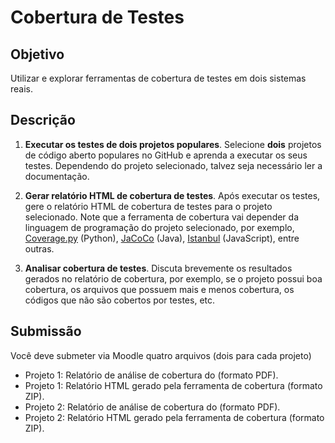 # Cobertura de Testes

## Objetivo
Utilizar e explorar ferramentas de cobertura de testes em dois sistemas reais.

## Descrição

1. **Executar os testes de dois projetos populares**. Selecione **dois** projetos de código aberto populares no GitHub e aprenda a executar os seus testes. Dependendo do projeto selecionado, talvez seja necessário ler a documentação.
   
2. **Gerar relatório HTML de cobertura de testes**. Após executar os testes, gere o relatório HTML de cobertura de testes para o projeto selecionado. Note que a ferramenta de cobertura vai depender da linguagem de programação do projeto selecionado, por exemplo, [Coverage.py](https://coverage.readthedocs.io/) (Python), [JaCoCo](https://www.eclemma.org/jacoco) (Java), [Istanbul](https://istanbul.js.org/) (JavaScript), entre outras.

3. **Analisar cobertura de testes**. Discuta brevemente os resultados gerados no relatório de cobertura, por exemplo, se o projeto possui boa cobertura, os arquivos que possuem mais e menos cobertura, os códigos que não são cobertos por testes, etc.

## Submissão

Você deve submeter via Moodle quatro arquivos (dois para cada projeto)

- Projeto 1: Relatório de análise de cobertura do (formato PDF).
- Projeto 1: Relatório HTML gerado pela ferramenta de cobertura (formato ZIP).
- Projeto 2: Relatório de análise de cobertura do (formato PDF).
- Projeto 2: Relatório HTML gerado pela ferramenta de cobertura (formato ZIP).
